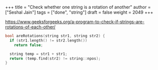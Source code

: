 +++
title = "Check whether one string is a rotation of another"
author = ["Seshal Jain"]
tags = ["done", "string"]
draft = false
weight = 2049
+++

<https://www.geeksforgeeks.org/a-program-to-check-if-strings-are-rotations-of-each-other/>

```cpp
bool areRotations(string str1, string str2) {
  if (str1.length() != str2.length())
    return false;

  string temp = str1 + str1;
  return (temp.find(str2) != string::npos);
}
```
